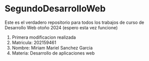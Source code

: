 # SegundoDesarrolloWeb
Este es el verdadero repositorio para todos los trabajos de curso de Desarrollo Web otoño 2024 (espero esta vez funcione)
1. Primera modificacion realizada
2. Matricula: 202159461
3. Nombre: Miriam Mariel Sanchez Garcia
4. Materia: Desarrollo de aplicaciones web
